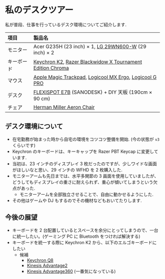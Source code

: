 # 私のデスクツアー


私が普段、仕事を行っているデスク環境についてご紹介します.

<!--more-->

| 項目       | 製品名                                                                                                                                  |
| :--------- | :-------------------------------------------------------------------------------------------------------------------------------------- |
| モニター   | Acer G235H (23 inch) × 1, [LG 29WN600-W](https://amzn.to/3D80RHB) (29 inch) × 2                                                         |
| キーボード | [Keychron K2](https://amzn.to/3SsYJzT), [Razer Blackwidow X Tournament Edition Chroma](https://amzn.to/3f6ja83)                         |
| マウス     | [Apple Magic Trackpad](https://amzn.to/3FdNcRP), [Logicool MX Ergo](https://amzn.to/3SHd0co), [Logicool G PRO](https://amzn.to/3SHdejK) |
| デスク     | [FLEXISPOT E7B](https://amzn.to/3NaQXJN) (SANODESK) + DIY 天板 (190cm × 90 cm)                                                          |
| チェア     | [Herman Miller Aeron Chair](https://amzn.to/3stq22e)                                                                                    |

## デスク環境について

- 在宅勤務が始まった時から自宅の環境をコツコツ整備を開始. (今の状態が `v3` くらいです)
- Keychron のキーボードは、キーキャップを Razer PBT Keycap に変更しています.
- 当初は、23 インチのディスプレイ 3 枚だったのですが、少しワイドな画面がほしいなと思い、29 インチの WFHD を 2 枚購入した.
- モニターアームも先日までは、水平多関節の 3 画面を使用していましたが、どうしてもディスプレイの重さに耐えられず、重心が傾いてしまうという欠点があった.
  - モニターアームを全部独立させることで、自由に動かせるようにした.
- その他はゲームや DJ もするのでその機材などもおいてたりします.

## 今後の展望

- キーボードを 2 台配置しているとスペースを余分にとってしまうので、一台に統一したい。(ゲーミング PC に Bluetooth をつければ解決する)
- キーボードを統一する際に Keychron K2 から、以下のエルゴキーボードにしたい
  - 候補
    - [Keychron Q8](https://keychron.jp/products/keychron-q8-alice-layout-qmk-custom-mechanical-keyboard)
    - [Kinesis Advantage2](https://www.amazon.co.jp/Kinesis-KB600-Advantage-2%E3%82%A8%E3%83%AB%E3%82%B4%E3%83%8E%E3%83%9F%E3%83%83%E3%82%AF%E3%82%AD%E3%83%BC%E3%83%9C%E3%83%BC%E3%83%89%EF%BC%88KB600%EF%BC%89/dp/B01KR1C5PY?&linkCode=sl1&tag=m0rer003-22&linkId=02ebb6d054a28526d807573d9b275a04&language=ja_JP&ref_=as_li_ss_tl)
    - [Kinesis Advantage360](https://kinesis-ergo.com/keyboards/advantage360/) (一番気になっている)

